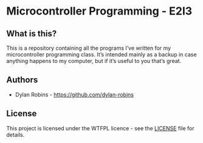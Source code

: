 # Microcontroller Programming - E2I3

## What is this?

This is a repository containing all the programs I’ve written for my microcontroller programming class. It’s intended mainly as a backup in case anything happens to my computer, but if it’s useful to you that’s great.

## Authors

- Dylan Robins - https://github.com/dylan-robins

## License

This project is licensed under the WTFPL licence - see the [LICENSE](https://github.com/dylan-robins/microC_E2I3/blob/master/LICENCE) file for details.
